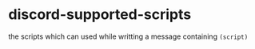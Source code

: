 # discord-supported-scripts
the scripts which can used while writting a message containing ```(script)```
